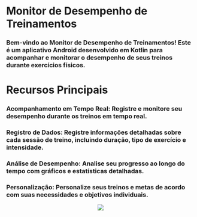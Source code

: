 # Monitor de Desempenho de Treinamentos
###  Bem-vindo ao Monitor de Desempenho de Treinamentos! Este é um aplicativo Android desenvolvido em Kotlin para acompanhar e monitorar o desempenho de seus treinos durante exercícios físicos.

# Recursos Principais
### Acompanhamento em Tempo Real: Registre e monitore seu desempenho durante os treinos em tempo real.
### Registro de Dados: Registre informações detalhadas sobre cada sessão de treino, incluindo duração, tipo de exercício e intensidade.
### Análise de Desempenho: Analise seu progresso ao longo do tempo com gráficos e estatísticas detalhadas.
### Personalização: Personalize seus treinos e metas de acordo com suas necessidades e objetivos individuais.


<p align="center">
  <img src="https://www.gov.br/agricultura/pt-br/assuntos/riscos-seguro/imagens/em_construao.png/@@images/image.png">
</p>
